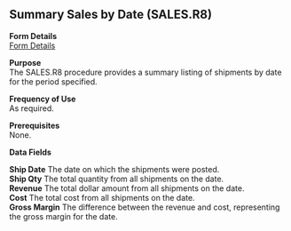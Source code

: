 ##  Summary Sales by Date (SALES.R8)

<PageHeader />

**Form Details**  
[ Form Details ](SALES-R8-1/README.md)   

**Purpose**  
The SALES.R8 procedure provides a summary listing of shipments by date for the
period specified.

**Frequency of Use**  
As required.

**Prerequisites**  
None.

**Data Fields**

**Ship Date** The date on which the shipments were posted.  
**Ship Qty** The total quantity from all shipments on the date.  
**Revenue** The total dollar amount from all shipments on the date.  
**Cost** The total cost from all shipments on the date.  
**Gross Margin** The difference between the revenue and cost, representing the
gross margin for the date.  
  
<badge text= "Version 8.10.57" vertical="middle" />

<PageFooter />